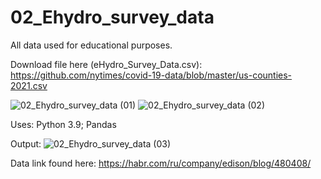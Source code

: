 # 02_Ehydro_survey_data
All data used for educational purposes.

Download file here (eHydro_Survey_Data.csv):
https://github.com/nytimes/covid-19-data/blob/master/us-counties-2021.csv

![02_Ehydro_survey_data (01)](https://user-images.githubusercontent.com/108170946/175831241-48f03aef-c5a5-4a49-b745-c05ac3786fc5.png)
![02_Ehydro_survey_data (02)](https://user-images.githubusercontent.com/108170946/175831243-9034e960-9c63-4a0a-999e-bdc050c8e670.png)

Uses:
Python 3.9;
Pandas

Output:
![02_Ehydro_survey_data (03)](https://user-images.githubusercontent.com/108170946/175831443-bb652df4-227c-4a99-8082-147326811551.png)


Data link found here:
https://habr.com/ru/company/edison/blog/480408/
